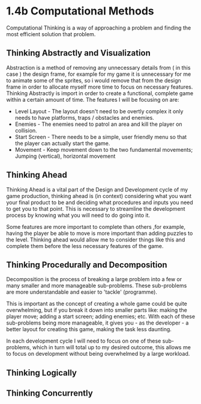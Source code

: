 # 1.4b Computational Methods

Computational Thinking is a way of approaching a problem and finding the most efficient solution that problem.

## Thinking Abstractly and Visualization

Abstraction is a method of removing any unnecessary details from ( in this case ) the design frame, for example for my game it is unnecessary for me to animate some of the sprites, so i would remove that from the design frame in order to allocate myself more time to focus on necessary features. Thinking Abstractly is import in order to create a functional, complete game within a certain amount of time. The features I will be focusing on are:

* Level Layout - The layout doesn't need to be overtly complex it only needs to have platforms, traps / obstacles and enemies.
* Enemies - The enemies need to patrol an area and kill the player on collision.
* Start Screen - There needs to be a simple, user friendly menu so that the player can actually start the game.
* Movement - Keep movement down to the two fundamental movements; Jumping (vertical), horizontal movement

## Thinking Ahead

Thinking Ahead is a vital part of the Design and Development cycle of my game production, thinking ahead is (in context) considering what you want your final product to be and deciding what procedures and inputs you need to get you to that point. This is necessary to streamline the development process by knowing what you will need to do going into it.

Some features are more important to complete than others ,for example, having the player be able to move is more important than adding puzzles to the level. Thinking ahead would allow me to consider things like this and complete them before the less necessary features of the game.

## Thinking Procedurally and Decomposition

Decomposition is the process of breaking a large problem into a few or many smaller and more manageable sub-problems. These sub-problems are more understandable and easier to 'tackle' (programme).&#x20;

This is important as the concept of creating a whole game could be quite overwhelming, but if you break it down into smaller parts like: making the player move; adding a start screen; adding enemies; etc. With each of these sub-problems being more manageable, it gives you - as the developer - a better layout for creating this game, making the task less daunting.

In each development cycle I will need to focus on one of these sub-problems, which in turn will total up to my desired outcome, this allows me to focus on development without being overwhelmed by a large workload.

## Thinking Logically



## Thinking Concurrently
